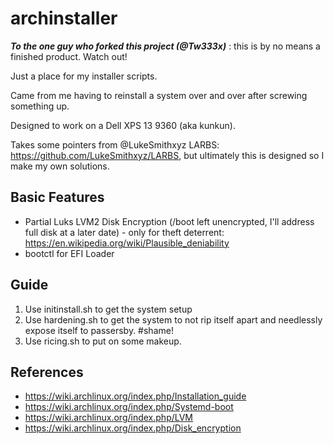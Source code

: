 # archinstaller
***To the one guy who forked this project (@Tw333x)*** : this is by no means a finished product. Watch out! 

Just a place for my installer scripts.

Came from me having to reinstall a system over and over after screwing something up.

Designed to work on a Dell XPS 13 9360 (aka kunkun).

Takes some pointers from @LukeSmithxyz LARBS: https://github.com/LukeSmithxyz/LARBS, but ultimately this is designed so I make my own solutions.

## Basic Features
* Partial Luks LVM2 Disk Encryption (/boot left unencrypted, I'll address full disk at a later date) - only for theft deterrent: https://en.wikipedia.org/wiki/Plausible_deniability
* bootctl for EFI Loader

## Guide
1. Use initinstall.sh to get the system setup
2. Use hardening.sh to get the system to not rip itself apart and needlessly expose itself to passersby. #shame!
3. Use ricing.sh to put on some makeup.

## References
* https://wiki.archlinux.org/index.php/Installation_guide
* https://wiki.archlinux.org/index.php/Systemd-boot
* https://wiki.archlinux.org/index.php/LVM
* https://wiki.archlinux.org/index.php/Disk_encryption

